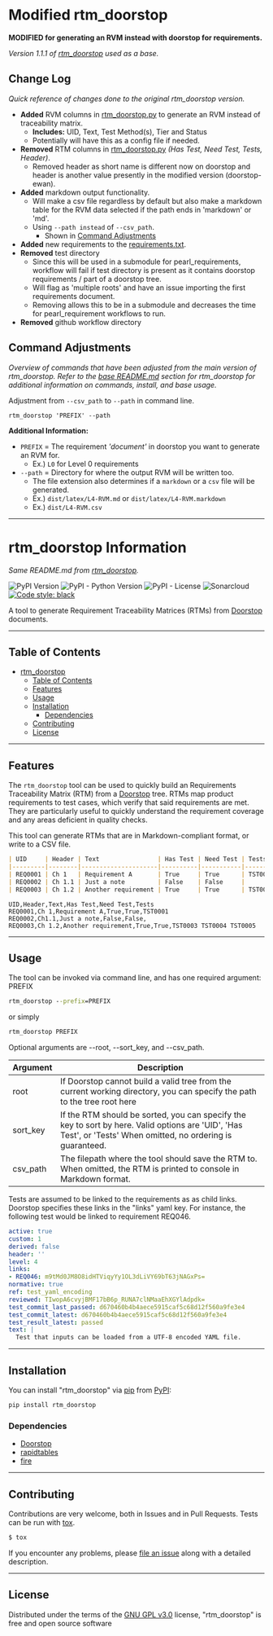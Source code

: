 # Modified rtm_doorstop 
**MODIFIED for generating an RVM instead with doorstop for requirements.**

_Version 1.1.1 of [rtm_doorstop](https://github.com/asimon-1/rtm_doorstop) used as a base._

## Change Log
_Quick reference of changes done to the original rtm_doorstop version._  

- **Added** RVM columns in [rtm_doorstop.py](rtm_doorstop.py) to generate an RVM instead of traceability matrix. 
  - **Includes:** UID, Text, Test Method(s), Tier and Status 
  - Potentially will have this as a config file if needed.
- **Removed** RTM columns in [rtm_doorstop.py](rtm_doorstop.py) _(Has Test, Need Test, Tests, Header)_.
  - Removed header as short name is different now on doorstop and header is another value presently in the modified version (doorstop-ewan).
- **Added** markdown output functionality.
  - Will make a csv file regardless by default but also make a markdown table for the RVM data selected if the path ends in 'markdown' or 'md'.
  - Using `--path instead` of `--csv_path`.
    - Shown in [Command Adjustments](#command-adjustments) 
- **Added** new requirements to the [requirements.txt](requirements.txt).
- **Removed** test directory
  - Since this will be used in a submodule for pearl_requirements, workflow will fail if test directory is present as it contains doorstop requirements / part of a doorstop tree. 
  - Will flag as 'multiple roots' and have an issue importing the first requirements document.
  - Removing allows this to be in a submodule and decreases the time for pearl_requirement workflows to run.
- **Removed** github workflow directory

## Command Adjustments
_Overview of commands that have been adjusted from the main version of rtm_doorstop. Refer to the [base README.md](#rtm_doorstop-information) section for rtm_doorstop for additional information on commands, install, and base usage._

Adjustment from `--csv_path` to `--path` in command line.<br>

`rtm_doorstop 'PREFIX' --path`<br>

**Additional Information:**<br>
- `PREFIX` = The requirement _'document'_ in doorstop you want to generate an RVM for. 
  - Ex.) `L0` for Level 0 requirements
- `--path` = Directory for where the output RVM will be written too. 
  - The file extension also determines if a `markdown` or a `csv` file will be generated.
  - Ex.) `dist/latex/L4-RVM.md` or `dist/latex/L4-RVM.markdown`
  - Ex.) `dist/L4-RVM.csv`

--------

# rtm_doorstop Information
_Same README.md from [rtm_doorstop](https://github.com/asimon-1/rtm_doorstop)._

![PyPI Version](https://img.shields.io/pypi/v/rtm_doorstop)
![PyPI - Python Version](https://img.shields.io/pypi/pyversions/rtm_doorstop)
![PyPI - License](https://img.shields.io/pypi/l/rtm_doorstop)
![Sonarcloud](https://img.shields.io/sonar/quality_gate/scuriosity_rtm_doorstop?server=https%3A%2F%2Fsonarcloud.io)
[![Code style: black](https://img.shields.io/badge/code%20style-black-000000.svg)](https://github.com/psf/black)

A tool to generate Requirement Traceability Matrices (RTMs) from [Doorstop](https://doorstop.readthedocs.io/en/latest/) documents.

--------

## Table of Contents

- [rtm_doorstop](#rtm_doorstop)
  - [Table of Contents](#table-of-contents)
  - [Features](#features)
  - [Usage](#usage)
  - [Installation](#installation)
    - [Dependencies](#dependencies)
  - [Contributing](#contributing)
  - [License](#license)

--------

## Features

The `rtm_doorstop` tool can be used to quickly build an Requirements Traceability Matrix (RTM) from a [Doorstop](https://doorstop.readthedocs.io/en/latest/) tree. RTMs map product requirements to test cases, which verify that said requirements are met. They are particularly useful to quickly understand the requirement coverage and any areas deficient in quality checks.

This tool can generate RTMs that are in Markdown-compliant format, or write to a CSV file.

```Markdown
| UID     | Header | Text                | Has Test | Need Test | Tests                   |
|---------|--------|---------------------|----------|-----------|-------------------------|
| REQ0001 | Ch 1   | Requirement A       | True     | True      | TST0001                 |
| REQ0002 | Ch 1.1 | Just a note         | False    | False     |                         |
| REQ0003 | Ch 1.2 | Another requirement | True     | True      | TST0003 TST0004 TST0005 |
```

```csv
UID,Header,Text,Has Test,Need Test,Tests
REQ0001,Ch 1,Requirement A,True,True,TST0001
REQ0002,Ch1.1,Just a note,False,False,
REQ0003,Ch 1.2,Another requirement,True,True,TST0003 TST0004 TST0005
```

--------

## Usage

The tool can be invoked via command line, and has one required argument: PREFIX

```cmd
rtm_doorstop --prefix=PREFIX
```

or simply

```cmd
rtm_doorstop PREFIX
```

Optional arguments are --root, --sort_key, and --csv_path.

| Argument | Description |
| ----- | ----- |
| root | If Doorstop cannot build a valid tree from the current working directory, you can specify the path to the tree root here |
| sort_key | If the RTM should be sorted, you can specify the key to sort by here. Valid options are 'UID', 'Has Test', or 'Tests' When omitted, no ordering is guaranteed. |
| csv_path | The filepath where the tool should save the RTM to. When omitted, the RTM is printed to console in Markdown format. |

Tests are assumed to be linked to the requirements as as child links. Doorstop specifies these links in the "links" yaml key. For instance, the following test would be linked to requirement REQ046.

```YAML
active: true
custom: 1
derived: false
header: ''
level: 4
links:
- REQ046: m9tMd0JM8O8idHTViqyYy1OL3dLiVY69bT63jNAGxPs=
normative: true
ref: test_yaml_encoding
reviewed: TIwopA6cvyjBMF17bB6p_RUNA7clNMaaEhXGYlAdpdk=
test_commit_last_passed: d670460b4b4aece5915caf5c68d12f560a9fe3e4
test_commit_latest: d670460b4b4aece5915caf5c68d12f560a9fe3e4
test_result_latest: passed
text: |
  Test that inputs can be loaded from a UTF-8 encoded YAML file.
```

--------

## Installation

You can install "rtm_doorstop" via
[pip](https://pypi.org/project/pip/) from
[PyPI](https://pypi.org/project):

```cmd
pip install rtm_doorstop
```

### Dependencies

-   [Doorstop](https://pypi.org/project/doorstop/)
-   [rapidtables](https://pypi.org/project/rapidtables/)
-   [fire](https://pypi.org/project/fire/)

--------

## Contributing

Contributions are very welcome, both in Issues and in Pull Requests. Tests can be run with
[tox](https://tox.readthedocs.io/en/latest/).

```bash
$ tox
```

If you encounter any problems, please [file an
issue](https://github.com/scuriosity/rtm_doorstop/issues) along with
a detailed description.

--------

## License

Distributed under the terms of the [GNU GPL
v3.0](http://www.gnu.org/licenses/gpl-3.0.txt) license,
"rtm_doorstop" is free and open source software
